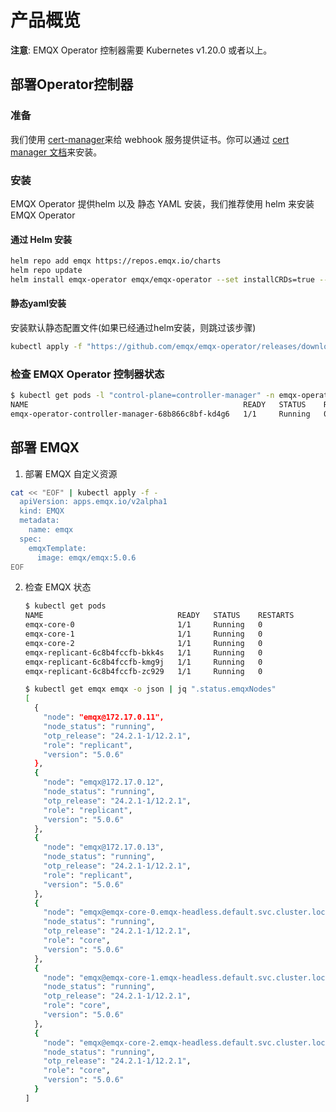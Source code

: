 # 产品概览

**注意**: EMQX Operator 控制器需要 Kubernetes v1.20.0 或者以上。

## 部署Operator控制器

### 准备

我们使用 [cert-manager](https://github.com/cert-manager/cert-manager)来给 webhook 服务提供证书。你可以通过 [cert manager 文档](https://cert-manager.io/docs/installation/)来安装。

### 安装
EMQX Operator 提供helm 以及 静态 YAML 安装，我们推荐使用 helm 来安装 EMQX Operator

#### 通过 Helm 安装

```bash
helm repo add emqx https://repos.emqx.io/charts
helm repo update
helm install emqx-operator emqx/emqx-operator --set installCRDs=true --namespace emqx-operator-system --create-namespace
```

#### 静态yaml安装

安装默认静态配置文件(如果已经通过helm安装，则跳过该步骤)

```bash
kubectl apply -f "https://github.com/emqx/emqx-operator/releases/download/1.2.6/emqx-operator-controller.yaml"
```

### 检查 EMQX Operator 控制器状态

```bash
$ kubectl get pods -l "control-plane=controller-manager" -n emqx-operator-system
NAME                                                READY   STATUS    RESTARTS   AGE
emqx-operator-controller-manager-68b866c8bf-kd4g6   1/1     Running   0          15s
```

## 部署 EMQX

1.  部署 EMQX 自定义资源

   ```bash
   cat << "EOF" | kubectl apply -f -
     apiVersion: apps.emqx.io/v2alpha1
     kind: EMQX
     metadata:
       name: emqx
     spec:
       emqxTemplate:
         image: emqx/emqx:5.0.6
   EOF
   ```

2. 检查 EMQX 状态

   ```bash
   $ kubectl get pods
   NAME                              READY   STATUS    RESTARTS        AGE
   emqx-core-0                       1/1     Running   0               75s
   emqx-core-1                       1/1     Running   0               75s
   emqx-core-2                       1/1     Running   0               75s
   emqx-replicant-6c8b4fccfb-bkk4s   1/1     Running   0               75s
   emqx-replicant-6c8b4fccfb-kmg9j   1/1     Running   0               75s
   emqx-replicant-6c8b4fccfb-zc929   1/1     Running   0               75s

   $ kubectl get emqx emqx -o json | jq ".status.emqxNodes"
   [
     {
       "node": "emqx@172.17.0.11",
       "node_status": "running",
       "otp_release": "24.2.1-1/12.2.1",
       "role": "replicant",
       "version": "5.0.6"
     },
     {
       "node": "emqx@172.17.0.12",
       "node_status": "running",
       "otp_release": "24.2.1-1/12.2.1",
       "role": "replicant",
       "version": "5.0.6"
     },
     {
       "node": "emqx@172.17.0.13",
       "node_status": "running",
       "otp_release": "24.2.1-1/12.2.1",
       "role": "replicant",
       "version": "5.0.6"
     },
     {
       "node": "emqx@emqx-core-0.emqx-headless.default.svc.cluster.local",
       "node_status": "running",
       "otp_release": "24.2.1-1/12.2.1",
       "role": "core",
       "version": "5.0.6"
     },
     {
       "node": "emqx@emqx-core-1.emqx-headless.default.svc.cluster.local",
       "node_status": "running",
       "otp_release": "24.2.1-1/12.2.1",
       "role": "core",
       "version": "5.0.6"
     },
     {
       "node": "emqx@emqx-core-2.emqx-headless.default.svc.cluster.local",
       "node_status": "running",
       "otp_release": "24.2.1-1/12.2.1",
       "role": "core",
       "version": "5.0.6"
     }
   ]
   ```
